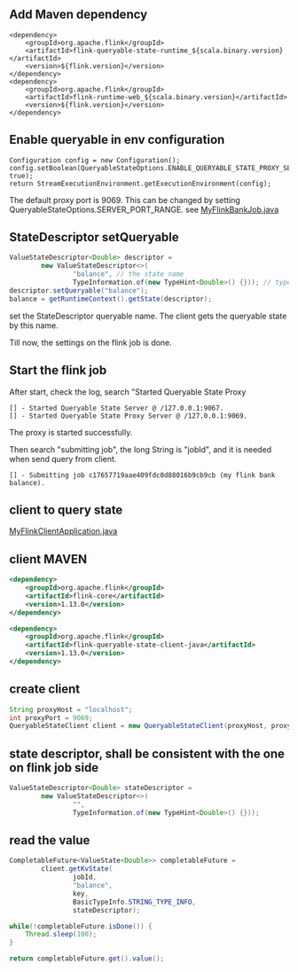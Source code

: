 ## Add Maven dependency
```
<dependency>
    <groupId>org.apache.flink</groupId>
    <artifactId>flink-queryable-state-runtime_${scala.binary.version}</artifactId>
    <version>${flink.version}</version>
</dependency>
<dependency>
    <groupId>org.apache.flink</groupId>
    <artifactId>flink-runtime-web_${scala.binary.version}</artifactId>
    <version>${flink.version}</version>
</dependency>
```

## Enable queryable in env configuration
```
Configuration config = new Configuration();
config.setBoolean(QueryableStateOptions.ENABLE_QUERYABLE_STATE_PROXY_SERVER, true);
return StreamExecutionEnvironment.getExecutionEnvironment(config);
```
The default proxy port is 9069. This can be changed by setting QueryableStateOptions.SERVER_PORT_RANGE.
see [MyFlinkBankJob.java](src/main/java/my/flink/kafka/bank/job/MyFlinkBankJob.java)

## StateDescriptor setQueryable 
```java
ValueStateDescriptor<Double> descriptor =
        new ValueStateDescriptor<>(
                "balance", // the state name
                TypeInformation.of(new TypeHint<Double>() {})); // type information
descriptor.setQueryable("balance");
balance = getRuntimeContext().getState(descriptor);
```
set the StateDescriptor queryable name. The client gets the queryable state by this name.  
 
Till now, the settings on the flink job is done. 

## Start the flink job
After start, check the log, search "Started Queryable State Proxy
```
[] - Started Queryable State Server @ /127.0.0.1:9067.
[] - Started Queryable State Proxy Server @ /127.0.0.1:9069.
```
The proxy is started successfully.

Then search "submitting job", the long String is "jobId", and it is needed when send query from client. 
```
[] - Submitting job c17657719aae409fdc0d88016b9cb9cb (my flink bank balance).
```

## client to query state
[MyFlinkClientApplication.java](../my-flink-client/src/main/java/my/flink/myflinkclient/MyFlinkClientApplication.java)

## client MAVEN
```xml
<dependency>
    <groupId>org.apache.flink</groupId>
    <artifactId>flink-core</artifactId>
    <version>1.13.0</version>
</dependency>

<dependency>
    <groupId>org.apache.flink</groupId>
    <artifactId>flink-queryable-state-client-java</artifactId>
    <version>1.13.0</version>
</dependency>
```

## create client
```java
String proxyHost = "localhost";
int proxyPort = 9069;
QueryableStateClient client = new QueryableStateClient(proxyHost, proxyPort);
```

## state descriptor, shall be consistent with the one on flink job side
```java
ValueStateDescriptor<Double> stateDescriptor =
        new ValueStateDescriptor<>(
                "",
                TypeInformation.of(new TypeHint<Double>() {}));
```

## read the value
```java
CompletableFuture<ValueState<Double>> completableFuture =
        client.getKvState(
                jobId,
                "balance",
                key,
                BasicTypeInfo.STRING_TYPE_INFO,
                stateDescriptor);

while(!completableFuture.isDone()) {
    Thread.sleep(100);
}

return completableFuture.get().value();
```
